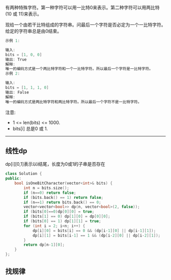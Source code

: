有两种特殊字符。第一种字符可以用一比特0来表示。第二种字符可以用两比特(10 或 11)来表示。

现给一个由若干比特组成的字符串。问最后一个字符是否必定为一个一比特字符。给定的字符串总是由0结束。

```cpp
示例 1:

输入: 
bits = [1, 0, 0]
输出: True
解释: 
唯一的编码方式是一个两比特字符和一个一比特字符。所以最后一个字符是一比特字符。
示例 2:

输入: 
bits = [1, 1, 1, 0]
输出: False
解释: 
唯一的编码方式是两比特字符和两比特字符。所以最后一个字符不是一比特字符。
```

注意:

- 1 <= len(bits) <= 1000.
- bits[i] 总是0 或 1.

--- 

## 线性dp

dp[i][0,1]表示以i结尾，长度为0或1的子串是否存在

```cpp
class Solution {
public:
    bool isOneBitCharacter(vector<int>& bits) {
        int n = bits.size();
        if (n==0) return false;
        if (bits.back() == 1) return false;
        if (n==1) return bits.back() == 0;
        vector<vector<bool>> dp(n, vector<bool>(2, false));
        if (bits[0]==0)dp[0][0] = true;
        if (bits[1] == 0) dp[1][0] = dp[0][0];
        if (bits[0] == 1) dp[1][1] = true;
        for (int i = 2; i<n; i++) {
            dp[i][0] = bits[i] == 0 && (dp[i-1][0] || dp[i-1][1]);
            dp[i][1] = bits[i-1] == 1 && (dp[i-2][0] || dp[i-2][1]);
        }
        return dp[n-1][0];
    }
};
```



## 找规律


